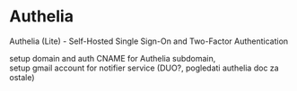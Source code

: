 # Authelia
Authelia (Lite) - Self-Hosted Single Sign-On and Two-Factor Authentication

setup domain and auth CNAME for Authelia subdomain,  
setup gmail account for notifier service (DUO?, pogledati authelia doc za ostale)


